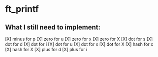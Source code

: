 # ft_printf

## What I still need to implement: 

[X] minus for p
[X] zero for u
[X] zero for x
[X] zero for X
[X] dot for s
[X] dot for d
[X] dot for i
[X] dot for u
[X] dot for x
[X] dot for X
[X] hash for x
[X] hash for X
[X] plus for d
[X] plus for i
